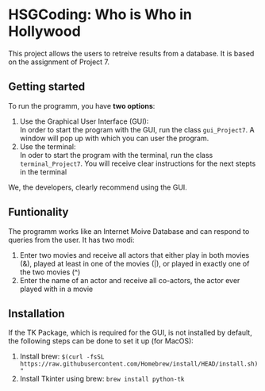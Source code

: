 # HSGCoding: Who is Who in Hollywood
This project allows the users to retreive results from a database. It is based on the assignment of Project 7.

## Getting started
To run the programm, you have **two options**:
1. Use the Graphical User Interface (GUI):  
In order to start the program with the GUI, run the class `gui_Project7`. A window will pop up with which  you can user the program.
2. Use the terminal:  
In oder to start the program with the terminal, run the class `terminal_Project7`. You will receive clear instructions for the next stepts in the terminal

We, the developers, clearly recommend using the GUI.

## Funtionality
The programm works like an Internet Moive Database and can respond to queries from the user. It has two modi:
1. Enter two movies and receive all actors that either play in both movies (&), played at least in one of the movies (|), or played in exactly one of the two movies (^)
2. Enter the name of an actor and receive all co-actors, the actor ever played with in a movie


## Installation
If the TK Package, which is required for the GUI, is not installed by default, the following steps can be done to set it up (for MacOS):
1) Install brew: `$(curl -fsSL https://raw.githubusercontent.com/Homebrew/install/HEAD/install.sh)"`
2) Install Tkinter using brew: `brew install python-tk`


